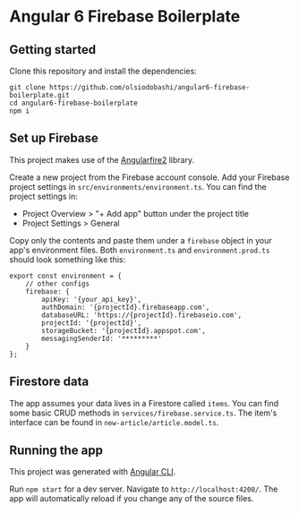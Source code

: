 # Angular 6 Firebase Boilerplate

## Getting started

Clone this repository and install the dependencies:
```
git clone https://github.com/olsiodobashi/angular6-firebase-boilerplate.git
cd angular6-firebase-boilerplate
npm i
```

## Set up Firebase
This project makes use of the [Angularfire2](https://github.com/angular/angularfire2) library.

Create a new project from the Firebase account console.
Add your Firebase project settings in `src/environments/environment.ts`. You can find the project settings in:

- Project Overview > "+ Add app" button under the project title
- Project Settings > General

Copy only the contents and paste them under a `firebase` object in your app's environment files. Both `environment.ts` and `environment.prod.ts` should look something like this:

```
export const environment = {
    // other configs
    firebase: {
        apiKey: '{your_api_key}',
        authDomain: '{projectId}.firebaseapp.com',
        databaseURL: 'https://{projectId}.firebaseio.com',
        projectId: '{projectId}',
        storageBucket: '{projectId}.appspot.com',
        messagingSenderId: '*********'
    }
};
```

## Firestore data
The app assumes your data lives in a Firestore called `items`. You can find some basic CRUD methods in `services/firebase.service.ts`.
The item's interface can be found in `new-article/article.model.ts`.

## Running the app
This project was generated with [Angular CLI](https://github.com/angular/angular-cli).

Run `npm start` for a dev server.
Navigate to `http://localhost:4200/`.
The app will automatically reload if you change any of the source files.
